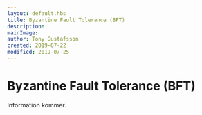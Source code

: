 ```yaml
---
layout: default.hbs
title: Byzantine Fault Tolerance (BFT)
description:
mainImage:
author: Tony Gustafsson
created: 2019-07-22
modified: 2019-07-25
---
```


# Byzantine Fault Tolerance (BFT)

Information kommer.
